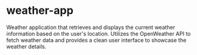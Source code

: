# weather-app
Weather application that retrieves and displays the current weather information based on the user's location. Utilizes the OpenWeather API to fetch weather data and provides a clean user interface to showcase the weather details.
